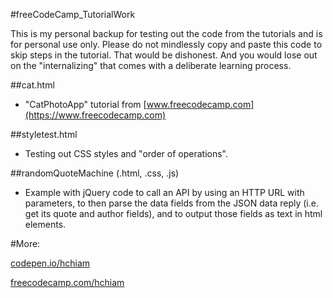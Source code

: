 #freeCodeCamp_TutorialWork

This is my personal backup for testing out the code from the tutorials and is for personal use only.  Please do not mindlessly copy and paste this code to skip steps in the tutorial.  That would be dishonest.  And you would lose out on the "internalizing" that comes with a deliberate learning process.

##cat.html

* "CatPhotoApp" tutorial from [www.freecodecamp.com](https://www.freecodecamp.com)

##styletest.html

* Testing out CSS styles and "order of operations".

##randomQuoteMachine (.html, .css, .js)

* Example with jQuery code to call an API by using an HTTP URL with parameters, to then parse the data fields from the JSON data reply (i.e. get its quote and author fields), and to output those fields as text in html elements.

#More:

[codepen.io/hchiam](https://codepen.io/hchiam)

[freecodecamp.com/hchiam](https://www.freecodecamp.com/hchiam)